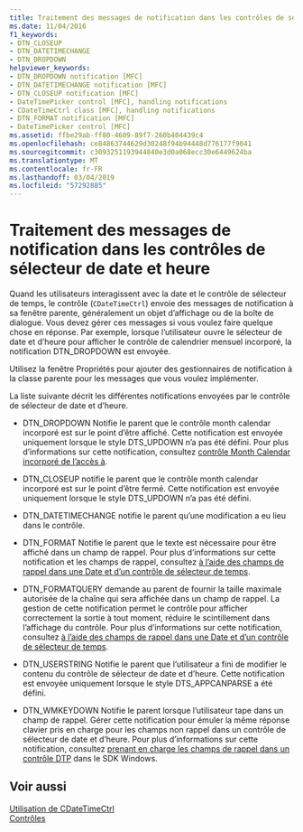 ```yaml
---
title: Traitement des messages de notification dans les contrôles de sélecteur de date et heure
ms.date: 11/04/2016
f1_keywords:
- DTN_CLOSEUP
- DTN_DATETIMECHANGE
- DTN_DROPDOWN
helpviewer_keywords:
- DTN_DROPDOWN notification [MFC]
- DTN_DATETIMECHANGE notification [MFC]
- DTN_CLOSEUP notification [MFC]
- DateTimePicker control [MFC], handling notifications
- CDateTimeCtrl class [MFC], handling notifications
- DTN_FORMAT notification [MFC]
- DateTimePicker control [MFC]
ms.assetid: ffbe29ab-ff80-4609-89f7-260b404439c4
ms.openlocfilehash: ce84863744629d30248f94b94448d776177f9841
ms.sourcegitcommit: c3093251193944840e3d0a068ecc30e6449624ba
ms.translationtype: MT
ms.contentlocale: fr-FR
ms.lasthandoff: 03/04/2019
ms.locfileid: "57292885"
---
```

# <a name="processing-notification-messages-in-date-and-time-picker-controls"></a>Traitement des messages de notification dans les contrôles de sélecteur de date et heure

Quand les utilisateurs interagissent avec la date et le contrôle de sélecteur de temps, le contrôle (`CDateTimeCtrl`) envoie des messages de notification à sa fenêtre parente, généralement un objet d’affichage ou de la boîte de dialogue. Vous devez gérer ces messages si vous voulez faire quelque chose en réponse. Par exemple, lorsque l’utilisateur ouvre le sélecteur de date et d’heure pour afficher le contrôle de calendrier mensuel incorporé, la notification DTN_DROPDOWN est envoyée.

Utilisez la fenêtre Propriétés pour ajouter des gestionnaires de notification à la classe parente pour les messages que vous voulez implémenter.

La liste suivante décrit les différentes notifications envoyées par le contrôle de sélecteur de date et d’heure.

- DTN_DROPDOWN Notifie le parent que le contrôle month calendar incorporé est sur le point d’être affiché. Cette notification est envoyée uniquement lorsque le style DTS_UPDOWN n’a pas été défini. Pour plus d’informations sur cette notification, consultez [contrôle Month Calendar incorporé de l’accès à](../mfc/accessing-the-embedded-month-calendar-control.md).

- DTN_CLOSEUP notifie le parent que le contrôle month calendar incorporé est sur le point d’être fermé. Cette notification est envoyée uniquement lorsque le style DTS_UPDOWN n’a pas été défini.

- DTN_DATETIMECHANGE notifie le parent qu’une modification a eu lieu dans le contrôle.

- DTN_FORMAT Notifie le parent que le texte est nécessaire pour être affiché dans un champ de rappel. Pour plus d’informations sur cette notification et les champs de rappel, consultez [à l’aide des champs de rappel dans une Date et d’un contrôle de sélecteur de temps](../mfc/using-callback-fields-in-a-date-and-time-picker-control.md).

- DTN_FORMATQUERY demande au parent de fournir la taille maximale autorisée de la chaîne qui sera affichée dans un champ de rappel. La gestion de cette notification permet le contrôle pour afficher correctement la sortie à tout moment, réduire le scintillement dans l’affichage du contrôle. Pour plus d’informations sur cette notification, consultez [à l’aide des champs de rappel dans une Date et d’un contrôle de sélecteur de temps](../mfc/using-callback-fields-in-a-date-and-time-picker-control.md).

- DTN_USERSTRING Notifie le parent que l’utilisateur a fini de modifier le contenu du contrôle de sélecteur de date et d’heure. Cette notification est envoyée uniquement lorsque le style DTS_APPCANPARSE a été défini.

- DTN_WMKEYDOWN Notifie le parent lorsque l’utilisateur tape dans un champ de rappel. Gérer cette notification pour émuler la même réponse clavier pris en charge pour les champs non rappel dans un contrôle de sélecteur de date et d’heure. Pour plus d’informations sur cette notification, consultez [prenant en charge les champs de rappel dans un contrôle DTP](/windows/desktop/Controls/date-and-time-picker-controls) dans le SDK Windows.

## <a name="see-also"></a>Voir aussi

[Utilisation de CDateTimeCtrl](../mfc/using-cdatetimectrl.md)<br/>
[Contrôles](../mfc/controls-mfc.md)
